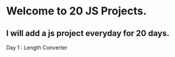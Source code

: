 # Welcome to 20 JS Projects.

## I will add a js project everyday for 20 days.


Day 1 : Length Converter
